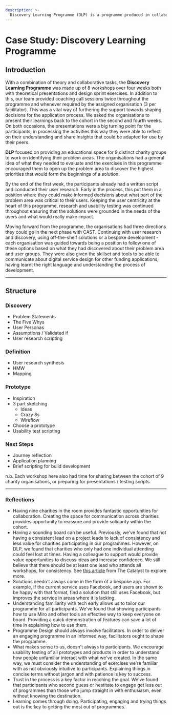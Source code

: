 ```yaml
---
description: >-
  Discovery Learning Programme (DLP) is a programme produced in collaboration with CAST under a larger umbrella project to train charities in digital service design and how to communicate about the development of a digital solution. Our cohort was made up of 9 distinct charities. The organisations followed our bespoke course which culminated in the formation of a solution brief that shaped their applications to the next phase of development.
---
```


# Case Study: Discovery Learning Programme

## Introduction

With a combination of theory and collaborative tasks, the **Discovery Learning Programme** was made up of 8 workshops over four weeks both with theoretical presentations and design sprint exercises. In addition to this, our team provided coaching call sessions twice throughout the programme and whenever required by the assigned organisation (3 per facilitator). This was a vital way of furthering the support towards shaping decisions for the application process. We asked the organisations to present their learnings back to the cohort in the second and fourth weeks. On both occasions, the presentations were a big turning point for the participants; in processing the activities this way they were able to reflect on their understanding and share insights that could be adapted for use by their peers.

**DLP** focused on providing an educational space for 9 distinct charity groups to work on identifying their problem areas. The organisations had a general idea of what they needed to evaluate and the exercises in this programme encouraged them to open up the problem area to discover the highest priorities that would form the beginnings of a solution.

By the end of the first week, the participants already had a written script and conducted their user research. Early in the process, this put them in a position where they could make informed decisions about what part of the problem area was critical to their users. Keeping the user centricity at the heart of this programme, research and usability testing was continued throughout ensuring that the solutions were grounded in the needs of the users and what would really make impact.

Moving forward from the programme, the organisations had three directions they could go in the next phase with CAST. Continuing with user research and discovery, using off-the-shelf solutions or a bespoke development - each organisation was guided towards being a position to follow one of these options based on what they had discovered about their problem area and user groups. They were also given the skillset and tools to be able to communicate about digital service design for other funding applications, having learnt the right language and understanding the process of development.

---

## Structure

### Discovery
* Problem Statements
* The Five Whys
* User Personas
* Assumptions / Validated if
* User research scripting

### Definition
* User research synthesis
* HMW
* Mapping

### Prototype
* Inspiration
* 3 part sketching
    * Ideas
    * Crazy 8s
    * Wireflow
* Choose a prototype
* Usability test scripting

### Next Steps
* Journey reflection
* Application planning
* Brief scripting for build development

n.b. Each workshop here also had time for sharing between the cohort of 9 charity organisations, or preparing for presentations / testing scripts

---

### Reflections

* Having nine charities in the room provides fantastic opportunities for collaboration. Creating the space for communication across charities provides opportunity to reassure and provide solidarity within the cohort. 
* Having a sounding board can be useful. Previously, we've found that not having a consistent lead on a project leads to lack of consistency and less value for charities participating in our programmes. However, on DLP, we found that charities who only had one individual attending could feel lost at times. Having a colleague to support would provide value opportunities to discuss ideas and increase confidence. We still believe that there should be at least one lead who attends all workshops, for consistency. See [this article](https://www.thecatalyst.org.uk/blog/the-key-role-of-the-charity-digital-lead) from The Catalyst to explore more. 
* Solutions needn't always come in the form of a bespoke app. For example, if the current service uses Facebook, and users are shown to be happy with that format, find a solution that still uses Facebook, but improves the service in areas where it is lacking. 
* Understanding familiarity with tech early allows us to tailor our programme for all participants. We've found that showing participants how to use Miro and other tools an effective way to keep everyone on board. Providing a quick demonstration of features can save a lot of time in explaining how to use them. 
* Programme Design should always involve facilitators. In order to deliver an engaging programme in an informed way, facilitators ought to shape the programme. 
* What makes sense to us, doesn't always to participants. We encourage usability testing of all prototypes and products in order to understand how people unfamiliar interact with what we've created. In the same way, we must consider the understanding of exercises we're familiar with as not obviously intuitive to participants. Explaining things in concise terms without jargon and with patience is key to success.
* Trust in the process is a key factor in reaching the goal. We've found that participants who second guess or hestitate to engage get less out of programmes than those who jump straight in with enthusiasm, even without knowing the destination. 
* Learning comes through doing. Participating, engaging and trying things out is the key to getting the most out of programmes. 
